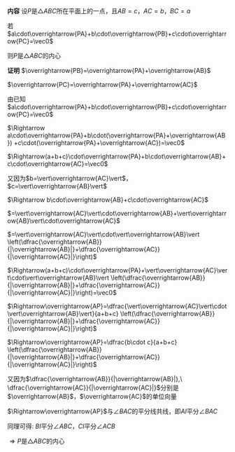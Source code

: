 **内容**
设$P$是$\triangle ABC$所在平面上的一点，且$AB=c$，$AC=b$，$BC=a$

若$a\cdot\overrightarrow{PA}+b\cdot\overrightarrow{PB}+c\cdot\overrightarrow{PC}=\vec0$

则$P$是$\triangle ABC$的内心

**证明**
$\overrightarrow{PB}=\overrightarrow{PA}+\overrightarrow{AB}$

$\overrightarrow{PC}=\overrightarrow{PA}+\overrightarrow{AC}$

由已知$a\cdot\overrightarrow{PA}+b\cdot\overrightarrow{PB}+c\cdot\overrightarrow{PC}=\vec0$

$\Rightarrow a\cdot\overrightarrow{PA}+b\cdot(\overrightarrow{PA}+\overrightarrow{AB})
+c\cdot(\overrightarrow{PA}+\overrightarrow{AC})=\vec0$

$\Rightarrow(a+b+c)\cdot\overrightarrow{PA}+b\cdot\overrightarrow{AB}+c\cdot\overrightarrow{AC}=\vec0$

又因为$b=\vert\overrightarrow{AC}\vert$，$c=\vert\overrightarrow{AB}\vert$

$\Rightarrow b\cdot\overrightarrow{AB}+c\cdot\overrightarrow{AC}$

$=\vert\overrightarrow{AC}\vert\cdot\overrightarrow{AB}+\vert\overrightarrow{AB}\vert\cdot\overrightarrow{AC}$

$=\vert\overrightarrow{AC}\vert\cdot\vert\overrightarrow{AB}\vert
\left(\dfrac{\overrightarrow{AB}}{|\overrightarrow{AB}|}+\dfrac{\overrightarrow{AC}}{|\overrightarrow{AC}|}\right)$

$\Rightarrow(a+b+c)\cdot\overrightarrow{PA}+\vert\overrightarrow{AC}\vert\cdot\vert\overrightarrow{AB}\vert
\left(\dfrac{\overrightarrow{AB}}{|\overrightarrow{AB}|}+\dfrac{\overrightarrow{AC}}{|\overrightarrow{AC}|}\right)=\vec0$

$\Rightarrow\overrightarrow{AP}=\dfrac{\vert\overrightarrow{AC}\vert\cdot\vert\overrightarrow{AB}\vert}{a+b+c}
\left(\dfrac{\overrightarrow{AB}}{|\overrightarrow{AB}|}+\dfrac{\overrightarrow{AC}}{|\overrightarrow{AC}|}\right)$

$\Rightarrow\overrightarrow{AP}=\dfrac{b\cdot c}{a+b+c}
\left(\dfrac{\overrightarrow{AB}}{|\overrightarrow{AB}|}+\dfrac{\overrightarrow{AC}}{|\overrightarrow{AC}|}\right)$

又因为$\dfrac{\overrightarrow{AB}}{|\overrightarrow{AB}|},\ \dfrac{\overrightarrow{AC}}{|\overrightarrow{AC}|}$分别是$\overrightarrow{AB}$，$\overrightarrow{AC}$的单位向量

$\Rightarrow\overrightarrow{AP}$与$\angle BAC$的平分线共线，即$AI$平分$\angle BAC$

同理可得: $BI$平分$\angle ABC$，$CI$平分$\angle ACB$

$\Rightarrow P$是$\triangle ABC$的内心
